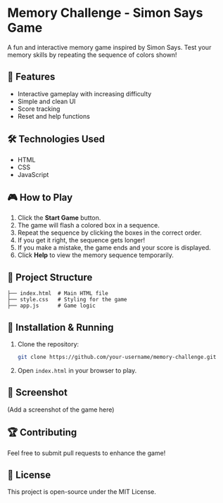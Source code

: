 # Memory Challenge - Simon Says Game

A fun and interactive memory game inspired by Simon Says. Test your memory skills by repeating the sequence of colors shown!

## 📌 Features
- Interactive gameplay with increasing difficulty
- Simple and clean UI
- Score tracking
- Reset and help functions

## 🛠️ Technologies Used
- HTML
- CSS
- JavaScript

## 🎮 How to Play
1. Click the **Start Game** button.
2. The game will flash a colored box in a sequence.
3. Repeat the sequence by clicking the boxes in the correct order.
4. If you get it right, the sequence gets longer!
5. If you make a mistake, the game ends and your score is displayed.
6. Click **Help** to view the memory sequence temporarily.

## 📂 Project Structure
```
├── index.html  # Main HTML file
├── style.css   # Styling for the game
├── app.js      # Game logic
```

## 🚀 Installation & Running
1. Clone the repository:
   ```sh
   git clone https://github.com/your-username/memory-challenge.git
   ```
2. Open `index.html` in your browser to play.

## 📸 Screenshot
(Add a screenshot of the game here)

## 🏆 Contributing
Feel free to submit pull requests to enhance the game!

## 📜 License
This project is open-source under the MIT License.
